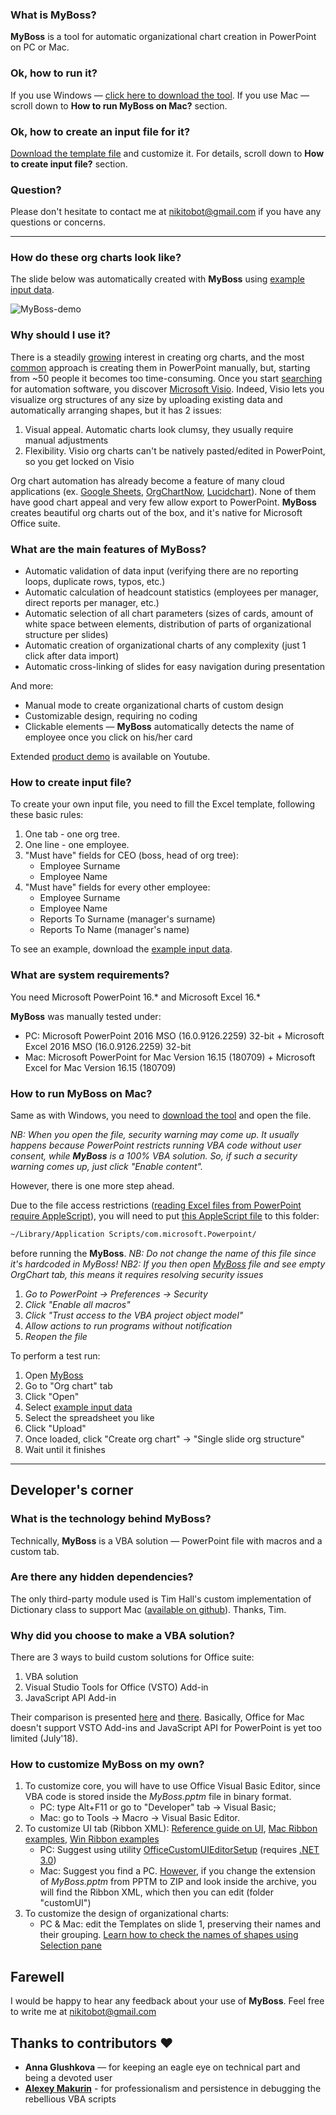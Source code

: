 ### What is MyBoss? ###
**MyBoss** is a tool for automatic organizational chart creation in PowerPoint on PC or Mac.

### Ok, how to run it? ###
If you use Windows — [click here to download the tool](https://github.com/devrazdev/MyBoss/raw/master/MyBoss.pptm). If you use Mac — scroll down to **How to run MyBoss on Mac?** section. 

### Ok, how to create an input file for it?
[Download the template file](https://github.com/devrazdev/MyBoss/raw/master/example%20input%20data.xlsx) and customize it. For details, scroll down to **How to create input file?** section.

### Question?
Please don't hesitate to contact me at nikitobot@gmail.com if you have any questions or concerns.

---

### How do these org charts look like? ###
The slide below was automatically created with **MyBoss** using [example input data].

![MyBoss-demo](https://github.com/devrazdev/MyBoss/raw/master/misc/demo.gif)

[example input data]: <https://github.com/devrazdev/MyBoss/raw/master/example%20input%20data.xlsx>
[sample data]: <https://github.com/devrazdev/MyBoss/raw/master/sample%20input.xlsx>
[product demo]: <https://www.youtube.com/watch?v=Do3c5ff7b1c>

### Why should I use it? ###
There is a steadily [growing] interest in creating org charts, and the most [common] approach is creating them in PowerPoint manually, but, starting from ~50 people it becomes too time-consuming. Once you start [searching] for automation software, you discover [Microsoft Visio]. Indeed, Visio lets you visualize org structures of any size by uploading existing data and automatically arranging shapes, but it has 2 issues:

1. Visual appeal. Automatic charts look clumsy, they usually require manual adjustments
2. Flexibility. Visio org charts can't be natively pasted/edited in PowerPoint, so you get locked on Visio

Org chart automation has already become a feature of many cloud applications (ex. [Google Sheets], [OrgChartNow], [Lucidchart]). None of them have good chart appeal and very few allow export to PowerPoint. **MyBoss** creates beautiful org charts out of the box, and it's native for Microsoft Office suite. 

[growing]: <https://trends.google.com/trends/explore?q=create%20org%20chart&date=all>
[common]: <https://www.youtube.com/results?search_query=create+org+chart>
[searching]: <https://support.office.com/en-us/article/create-an-org-chart-in-office-9419815f-0d7f-4d8b-8220-822036b1fe2b>

[Microsoft Visio]: <https://products.office.com/en-us/visio/flowchart-software>
[Google Sheets]: <https://www.bettercloud.com/monitor/the-academy/create-an-org-structure-chart-in-google-sheets/>
[OrgChartNow]: <https://www.orgchartpro.com/products/orgchart-now-2/>
[Lucidchart]: <https://www.lucidchart.com/pages/how-to-make-an-org-chart>

### What are the main features of MyBoss? ###
- Automatic validation of data input (verifying there are no reporting loops, duplicate rows, typos, etc.)
- Automatic calculation of headcount statistics (employees per manager, direct reports per manager, etc.)
- Automatic selection of all chart parameters (sizes of cards, amount of white space between elements, distribution of parts of organizational structure per slides)
- Automatic creation of organizational charts of any complexity (just 1 click after data import)
- Automatic cross-linking of slides for easy navigation during presentation

And more:
- Manual mode to create organizational charts of custom design
- Customizable design, requiring no coding
- Clickable elements — **MyBoss** automatically detects the name of employee once you click on his/her card

Extended [product demo] is available on Youtube. 

### How to create input file? ###
To create your own input file, you need to fill the Excel template, following these basic rules:

1. One tab - one org tree.
2. One line - one employee.
3. "Must have" fields for CEO (boss, head of org tree):
    - Employee Surname
    - Employee Name
4. "Must have" fields for every other employee:
    - Employee Surname
    - Employee Name
    - Reports To Surname (manager's surname)
    - Reports To Name (manager's name)

To see an example, download the [example input data]. 

### What are system requirements? ###
You need Microsoft PowerPoint 16.* and Microsoft Excel 16.*

**MyBoss** was manually tested under:
- PC: Microsoft PowerPoint 2016 MSO (16.0.9126.2259) 32-bit + Microsoft Excel 2016 MSO (16.0.9126.2259) 32-bit
- Mac: Microsoft PowerPoint for Mac Version 16.15 (180709) + Microsoft Excel for Mac Version 16.15 (180709)

### How to run MyBoss on Mac? ###
Same as with Windows, you need to [download the tool](https://github.com/devrazdev/MyBoss/raw/master/MyBoss.pptm) and open the file.

*NB: When you open the file, security warning may come up. It usually happens because PowerPoint restricts running VBA code without user consent, while **MyBoss** is a 100% VBA solution. So, if such a security warning comes up, just click "Enable content".*

However, there is one more step ahead.

Due to the file access restrictions  ([reading Excel files from PowerPoint require AppleScript]), you will need to put [this AppleScript file] to this folder:
```bash
~/Library/Application Scripts/com.microsoft.Powerpoint/
```
before running the **MyBoss**. 
*NB: Do not change the name of this file since it's hardcoded in MyBoss!*
*NB2: If you then open [MyBoss](https://github.com/devrazdev/MyBoss/raw/master/MyBoss.pptm) file and see empty OrgChart tab, this means it requires resolving security issues*
1. *Go to PowerPoint -> Preferences -> Security*
2. *Click "Enable all macros"*
3. *Click "Trust access to the VBA project object model"*
4. *Allow actions to run programs without notification*
5. *Reopen the file*

To perform a test run:
1. Open [MyBoss](https://github.com/devrazdev/MyBoss/raw/master/MyBoss.pptm)
2. Go to "Org chart" tab
3. Click "Open"
4. Select [example input data]
5. Select the spreadsheet you like
6. Click "Upload"
7. Once loaded, click "Create org chart" -> "Single slide org structure"
8. Wait until it finishes

[this AppleScript file]: <https://github.com/devrazdev/MyBoss/raw/master/misc/MyBoss-browse_files_on_mac.scpt>
[reading Excel files from PowerPoint require AppleScript]: <https://developer.microsoft.com/en-us/office/blogs/VBA-improvements-in-Office-2016/>

---

## Developer's corner ##
### What is the technology behind MyBoss? ###
Technically, **MyBoss** is a VBA solution — PowerPoint file with macros and a custom tab. 

### Are there any hidden dependencies? ###
The only third-party module used is Tim Hall's custom implementation of Dictionary class  to support Mac ([available on github]). Thanks, Tim.

[available on github]: <https://github.com/VBA-tools/VBA-Dictionary>

### Why did you choose to make a VBA solution? ###
There are 3 ways to build custom solutions for Office suite:
1. VBA solution
2. Visual Studio Tools for Office (VSTO) Add-in
3. JavaScript API Add-in

Their comparison is presented [here] and [there]. Basically, Office for Mac doesn't support VSTO Add-ins and JavaScript API for PowerPoint is yet too limited (July'18).

[here]: <https://docs.microsoft.com/en-us/visualstudio/vsto/vba-and-office-solutions-in-visual-studio-compared>
[there]: <https://docs.microsoft.com/en-us/office/dev/add-ins/overview/office-add-ins#StartBuildingApps_TypesofApps>

### How to customize MyBoss on my own? ###
1. To customize core, you will have to use Office Visual Basic Editor, since VBA code is stored inside the *MyBoss.pptm* file in binary format.
    - PC: type Alt+F11 or go to "Developer" tab -> Visual Basic;
    - Mac: go to Tools -> Macro -> Visual Basic Editor.
2. To customize UI tab (Ribbon XML):
[Reference guide on UI], [Mac Ribbon examples], [Win Ribbon examples]
    - PC: Suggest using utility [OfficeCustomUIEditorSetup] (requires [.NET 3.0](https://www.microsoft.com/en-us/p/surface-laptop-3/8VFGGH1R94TM))
    - Mac: Suggest you find a PC. [However], if you change the extension of *MyBoss.pptm* from PPTM to ZIP and look inside the archive, you will find the Ribbon XML, which then you can edit (folder "customUI")
3. To customize the design of organizational charts:
    - PC & Mac: edit the Templates on slide 1, preserving their names and their grouping. [Learn how to check the names of shapes using Selection pane]

[Reference guide on UI]: <https://msdn.microsoft.com/en-us/library/dd926139(v=office.12).aspx>
[Mac Ribbon examples]: <https://www.rondebruin.nl/mac/macfiles/MacRibbonExamples.dmg>
[Win Ribbon examples]: <https://www.rondebruin.nl/win/winfiles/RibbonExampleFiles.zip>
[OfficeCustomUIEditorSetup]: http://www.rondebruin.nl/win/winfiles/OfficeCustomUIEditorSetup.zip
[However]: <https://support.office.com/en-us/article/extract-files-or-objects-from-a-powerpoint-file-85511e6f-9e76-41ad-8424-eab8a5bbc517>
[Learn how to check the names of shapes using Selection pane]:<https://support.office.com/en-us/article/manage-objects-with-the-selection-pane-a6b2fd3e-d769-46c1-9b9c-b94e04a72550>

## Farewell ##
I would be happy to hear any feedback about your use of **MyBoss**. Feel free to write me at nikitobot@gmail.com

## Thanks to contributors ❤️
- **Anna Glushkova** — for keeping an eagle eye on technical part and being a devoted user
- **[Alexey Makurin](https://github.com/amakurin)** - for professionalism and persistence in debugging the rebellious VBA scripts
